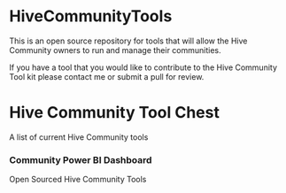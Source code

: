 # HiveCommunityTools

This is an open source repository for tools that will allow the Hive Community owners to run and manage their communities. 

If you have a tool that you would like to contribute to the Hive Community Tool kit please contact me or submit a pull for review.

# Hive Community Tool Chest
A list of current Hive Community tools 

### Community Power BI Dashboard


Open Sourced Hive Community Tools
